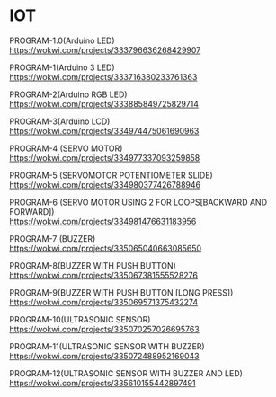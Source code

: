 # IOT

PROGRAM-1.0(Arduino LED)<br>
https://wokwi.com/projects/333796636268429907

PROGRAM-1(Arduino 3 LED)<br>
https://wokwi.com/projects/333716380233761363

PROGRAM-2(Arduino RGB LED)<br>
https://wokwi.com/projects/333885849725829714

PROGRAM-3(Arduino LCD)<br>
https://wokwi.com/projects/334974475061690963

PROGRAM-4 (SERVO MOTOR)<br>
https://wokwi.com/projects/334977337093259858

PROGRAM-5 (SERVOMOTOR POTENTIOMETER SLIDE)<br>
https://wokwi.com/projects/334980377426788946

PROGRAM-6 (SERVO MOTOR USING 2 FOR LOOPS[BACKWARD AND FORWARD])<BR>
 https://wokwi.com/projects/334981476631183956

 PROGRAM-7 (BUZZER)<br>
 https://wokwi.com/projects/335065040663085650
 
 PROGRAM-8(BUZZER WITH PUSH BUTTON)<br>
https://wokwi.com/projects/335067381555528276
 
 PROGRAM-9(BUZZER WITH PUSH BUTTON [LONG PRESS])<br>
 https://wokwi.com/projects/335069571375432274

 PROGRAM-10(ULTRASONIC SENSOR)<br>
https://wokwi.com/projects/335070257026695763
 
 PROGRAM-11(ULTRASONIC SENSOR WITH BUZZER)<br>
 https://wokwi.com/projects/335072488952169043
 
 PROGRAM-12(ULTRASONIC SENSOR WITH BUZZER AND LED)<br>
 https://wokwi.com/projects/335610155442897491
 
 
 
